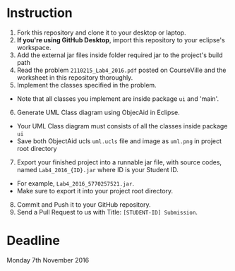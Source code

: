 # Instruction

1. Fork this repository and clone it to your desktop or laptop.
2. **If you're using GitHub Desktop**, import this repository to your eclipse's workspace.
3. Add the external jar files inside folder required jar to the project's build path
4. Read the problem `2110215_Lab4_2016.pdf` posted on CourseVille and the worksheet in this repository thoroughly.
5. Implement the classes specified in the problem.
  * Note that all classes you implement are inside package `ui` and 'main'.
6. Generate UML Class diagram using ObjecAid in Eclipse.
  * Your UML Class diagram must consists of all the classes inside package `ui`
  * Save both ObjectAid ucls `uml.ucls` file and image as `uml.png` in project root directory
7. Export your finished project into a runnable jar file, with source codes, named `Lab4_2016_{ID}.jar` where ID is your Student ID.
  * For example, `Lab4_2016_5770257521.jar`.
  * Make sure to export it into your project root directory.
8. Commit and Push it to your GitHub repository.
9. Send a Pull Request to us with Title: `[STUDENT-ID] Submission`.

# Deadline
Monday 7th November 2016
